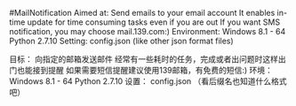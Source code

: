 #MailNotification
Aimed at:
    Send emails to your email account
    It enables in-time update for time consuming tasks even if you are out
    If you want SMS notification, you may choose mail.139.com:)
Environment:
    Windows 8.1 - 64
    Python 2.7.10
Setting:
    config.json (like other json format files)

目标：
    向指定的邮箱发送邮件
    经常有一些耗时的任务，完成或者出问题时这样出门也能接到提醒
    如果需要短信提醒建议使用139邮箱，有免费的短信:)
环境：
    Windows 8.1 - 64
    Python 2.7.10
设置：
    config.json （看后缀名也知道什么格式吧）
